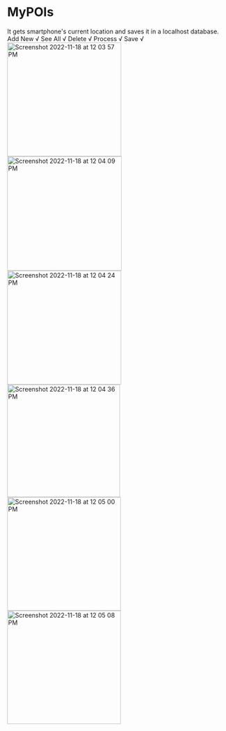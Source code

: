 # MyPOIs
It gets smartphone's current location and saves it in a localhost database.
Add New √
See All √
Delete √
Process √
Save √
<img width="262" alt="Screenshot 2022-11-18 at 12 03 57 PM" src="https://user-images.githubusercontent.com/60193273/202676322-c167f74b-5360-43fc-8c6b-891c3d2e7da1.png">
<img width="263" alt="Screenshot 2022-11-18 at 12 04 09 PM" src="https://user-images.githubusercontent.com/60193273/202676332-08b90b03-bd02-437c-88a0-36128007cc52.png">
<img width="262" alt="Screenshot 2022-11-18 at 12 04 24 PM" src="https://user-images.githubusercontent.com/60193273/202676345-1ab9f043-36dc-4732-b528-db93fb269f4e.png">
<img width="259" alt="Screenshot 2022-11-18 at 12 04 36 PM" src="https://user-images.githubusercontent.com/60193273/202676353-a7db2312-255a-4cea-9218-c6c092263741.png">
<img width="261" alt="Screenshot 2022-11-18 at 12 05 00 PM" src="https://user-images.githubusercontent.com/60193273/202676367-64d77bea-f56d-4401-8a67-da04f8e02243.png">
<img width="261" alt="Screenshot 2022-11-18 at 12 05 08 PM" src="https://user-images.githubusercontent.com/60193273/202676376-5e802fb3-20a1-450b-872e-83713bec92f1.png">
